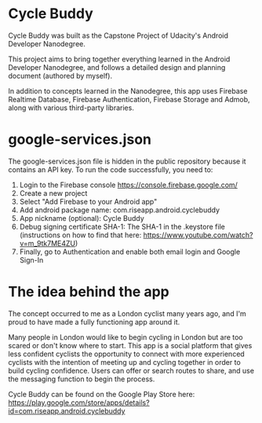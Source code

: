 # Cycle Buddy

Cycle Buddy was built as the Capstone Project of Udacity's Android Developer Nanodegree.

This project aims to bring together everything learned in the Android Developer Nanodegree, and follows a detailed design and planning document (authored by myself).

In addition to concepts learned in the Nanodegree, this app uses Firebase Realtime Database, Firebase Authentication, Firebase Storage and Admob, along with various third-party libraries.

# google-services.json
The google-services.json file is hidden in the public repository because it contains an API key.
To run the code successfully, you need to:
1) Login to the Firebase console https://console.firebase.google.com/
2) Create a new project
3) Select "Add Firebase to your Android app"
4) Add android package name: com.riseapp.android.cyclebuddy
5) App nickname (optional): Cycle Buddy
6) Debug signing certificate SHA-1: The SHA-1 in the .keystore file 
(instructions on how to find that here: https://www.youtube.com/watch?v=m_9tk7ME4ZU)
7) Finally, go to Authentication and enable both email login and Google Sign-In

# The idea behind the app
The concept occurred to me as a London cyclist many years ago, and I'm proud to have made a fully functioning app around it. 

Many people in London would like to begin cycling in London but are too scared or don't know where to start. This app is a social platform that gives less confident cyclists the opportunity to connect with more experienced cyclists with the intention of meeting up and cycling together in order to build cycling confidence. Users can offer or search routes to share, and use the messaging function to begin the process.

Cycle Buddy can be found on the Google Play Store here: https://play.google.com/store/apps/details?id=com.riseapp.android.cyclebuddy
